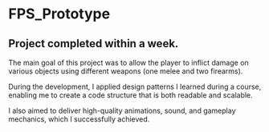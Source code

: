 # FPS_Prototype
## Project completed within a week. 
The main goal of this project was to allow the player to inflict damage on various objects using different weapons (one melee and two firearms). 

During the development, I applied design patterns I learned during a course, enabling me to create a code structure that is both readable and scalable. 

I also aimed to deliver high-quality animations, sound, and gameplay mechanics, which I successfully achieved.
